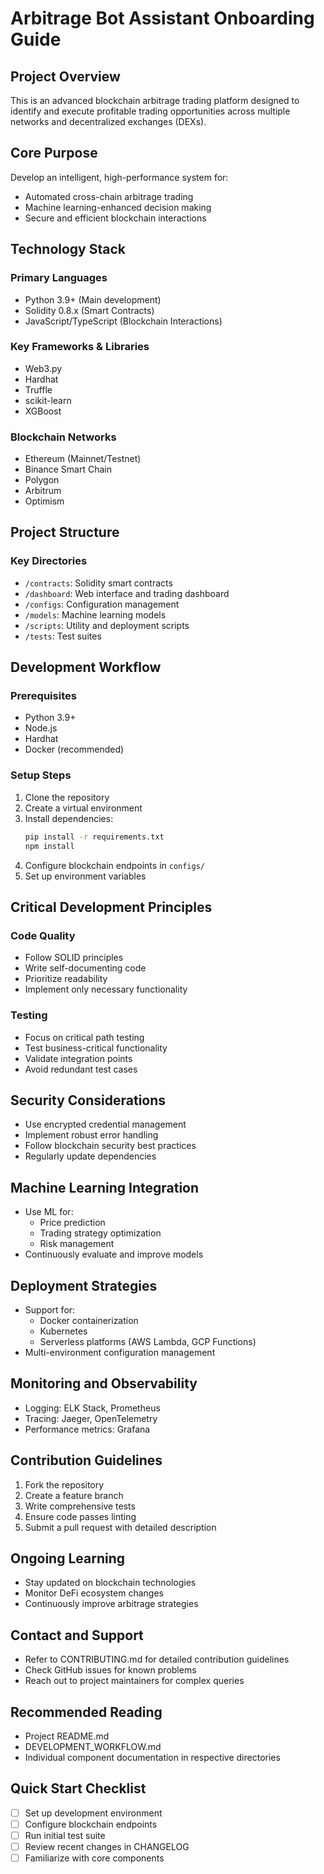# Arbitrage Bot Assistant Onboarding Guide

## Project Overview
This is an advanced blockchain arbitrage trading platform designed to identify and execute profitable trading opportunities across multiple networks and decentralized exchanges (DEXs).

## Core Purpose
Develop an intelligent, high-performance system for:
- Automated cross-chain arbitrage trading
- Machine learning-enhanced decision making
- Secure and efficient blockchain interactions

## Technology Stack

### Primary Languages
- Python 3.9+ (Main development)
- Solidity 0.8.x (Smart Contracts)
- JavaScript/TypeScript (Blockchain Interactions)

### Key Frameworks & Libraries
- Web3.py
- Hardhat
- Truffle
- scikit-learn
- XGBoost

### Blockchain Networks
- Ethereum (Mainnet/Testnet)
- Binance Smart Chain
- Polygon
- Arbitrum
- Optimism

## Project Structure

### Key Directories
- `/contracts`: Solidity smart contracts
- `/dashboard`: Web interface and trading dashboard
- `/configs`: Configuration management
- `/models`: Machine learning models
- `/scripts`: Utility and deployment scripts
- `/tests`: Test suites

## Development Workflow

### Prerequisites
- Python 3.9+
- Node.js
- Hardhat
- Docker (recommended)

### Setup Steps
1. Clone the repository
2. Create a virtual environment
3. Install dependencies:
   ```bash
   pip install -r requirements.txt
   npm install
   ```
4. Configure blockchain endpoints in `configs/`
5. Set up environment variables

## Critical Development Principles

### Code Quality
- Follow SOLID principles
- Write self-documenting code
- Prioritize readability
- Implement only necessary functionality

### Testing
- Focus on critical path testing
- Test business-critical functionality
- Validate integration points
- Avoid redundant test cases

## Security Considerations
- Use encrypted credential management
- Implement robust error handling
- Follow blockchain security best practices
- Regularly update dependencies

## Machine Learning Integration
- Use ML for:
  - Price prediction
  - Trading strategy optimization
  - Risk management
- Continuously evaluate and improve models

## Deployment Strategies
- Support for:
  - Docker containerization
  - Kubernetes
  - Serverless platforms (AWS Lambda, GCP Functions)
- Multi-environment configuration management

## Monitoring and Observability
- Logging: ELK Stack, Prometheus
- Tracing: Jaeger, OpenTelemetry
- Performance metrics: Grafana

## Contribution Guidelines
1. Fork the repository
2. Create a feature branch
3. Write comprehensive tests
4. Ensure code passes linting
5. Submit a pull request with detailed description

## Ongoing Learning
- Stay updated on blockchain technologies
- Monitor DeFi ecosystem changes
- Continuously improve arbitrage strategies

## Contact and Support
- Refer to CONTRIBUTING.md for detailed contribution guidelines
- Check GitHub issues for known problems
- Reach out to project maintainers for complex queries

## Recommended Reading
- Project README.md
- DEVELOPMENT_WORKFLOW.md
- Individual component documentation in respective directories

## Quick Start Checklist
- [ ] Set up development environment
- [ ] Configure blockchain endpoints
- [ ] Run initial test suite
- [ ] Review recent changes in CHANGELOG
- [ ] Familiarize with core components
